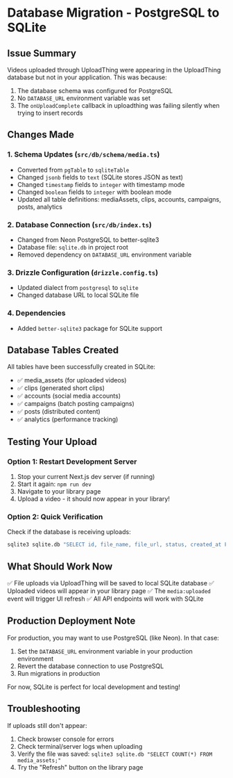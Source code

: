 # Database Migration - PostgreSQL to SQLite

## Issue Summary
Videos uploaded through UploadThing were appearing in the UploadThing database but not in your application. This was because:
1. The database schema was configured for PostgreSQL
2. No `DATABASE_URL` environment variable was set
3. The `onUploadComplete` callback in uploadthing was failing silently when trying to insert records

## Changes Made

### 1. Schema Updates (`src/db/schema/media.ts`)
- Converted from `pgTable` to `sqliteTable`
- Changed `jsonb` fields to `text` (SQLite stores JSON as text)
- Changed `timestamp` fields to `integer` with timestamp mode
- Changed `boolean` fields to `integer` with boolean mode
- Updated all table definitions: mediaAssets, clips, accounts, campaigns, posts, analytics

### 2. Database Connection (`src/db/index.ts`)
- Changed from Neon PostgreSQL to better-sqlite3
- Database file: `sqlite.db` in project root
- Removed dependency on `DATABASE_URL` environment variable

### 3. Drizzle Configuration (`drizzle.config.ts`)
- Updated dialect from `postgresql` to `sqlite`
- Changed database URL to local SQLite file

### 4. Dependencies
- Added `better-sqlite3` package for SQLite support

## Database Tables Created
All tables have been successfully created in SQLite:
- ✅ media_assets (for uploaded videos)
- ✅ clips (generated short clips)
- ✅ accounts (social media accounts)
- ✅ campaigns (batch posting campaigns)
- ✅ posts (distributed content)
- ✅ analytics (performance tracking)

## Testing Your Upload

### Option 1: Restart Development Server
1. Stop your current Next.js dev server (if running)
2. Start it again: `npm run dev`
3. Navigate to your library page
4. Upload a video - it should now appear in your library!

### Option 2: Quick Verification
Check if the database is receiving uploads:
```bash
sqlite3 sqlite.db "SELECT id, file_name, file_url, status, created_at FROM media_assets ORDER BY created_at DESC LIMIT 5;"
```

## What Should Work Now
✅ File uploads via UploadThing will be saved to local SQLite database
✅ Uploaded videos will appear in your library page
✅ The `media:uploaded` event will trigger UI refresh
✅ All API endpoints will work with SQLite

## Production Deployment Note
For production, you may want to use PostgreSQL (like Neon). In that case:
1. Set the `DATABASE_URL` environment variable in your production environment
2. Revert the database connection to use PostgreSQL
3. Run migrations in production

For now, SQLite is perfect for local development and testing!

## Troubleshooting

If uploads still don't appear:
1. Check browser console for errors
2. Check terminal/server logs when uploading
3. Verify the file was saved: `sqlite3 sqlite.db "SELECT COUNT(*) FROM media_assets;"`
4. Try the "Refresh" button on the library page

